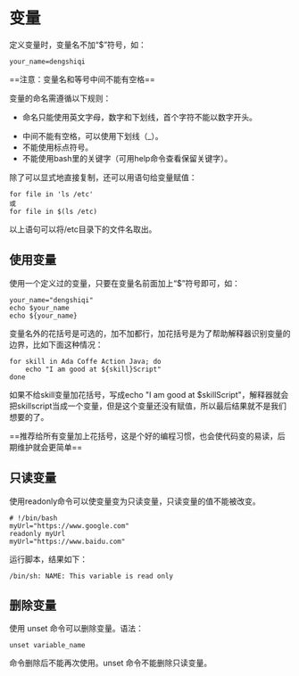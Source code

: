 # 变量

定义变量时，变量名不加“$”符号，如：

```shell
your_name=dengshiqi
```

==注意：变量名和等号中间不能有空格==

变量的命名需遵循以下规则：

+ 命名只能使用英文字母，数字和下划线，首个字符不能以数字开头。

- 中间不能有空格，可以使用下划线（_）。
- 不能使用标点符号。
- 不能使用bash里的关键字（可用help命令查看保留关键字）。

除了可以显式地直接复制，还可以用语句给变量赋值：

```shell
for file in 'ls /etc'
或
for file in $(ls /etc)
```

以上语句可以将/etc目录下的文件名取出。

## 使用变量

使用一个定义过的变量，只要在变量名前面加上“$”符号即可，如：

```shell
your_name="dengshiqi"
echo $your_name
echo ${your_name}
```

变量名外的花括号是可选的，加不加都行，加花括号是为了帮助解释器识别变量的边界，比如下面这种情况：

```shell
for skill in Ada Coffe Action Java; do
	echo "I am good at ${skill}Script"
done
```

如果不给skill变量加花括号，写成echo "I am good at $skillScript"，解释器就会把skillscript当成一个变量，但是这个变量还没有赋值，所以最后结果就不是我们想要的了。

==推荐给所有变量加上花括号，这是个好的编程习惯，也会使代码变的易读，后期维护就会更简单==

## 只读变量

使用readonly命令可以使变量变为只读变量，只读变量的值不能被改变。

```shell
# !/bin/bash
myUrl="https://www.google.com"
readonly myUrl
myUrl="https://www.baidu.com"
```

运行脚本，结果如下：

```shell
/bin/sh: NAME: This variable is read only
```

## 删除变量

使用 unset 命令可以删除变量。语法：

```shell
unset variable_name
```

命令删除后不能再次使用。unset 命令不能删除只读变量。

